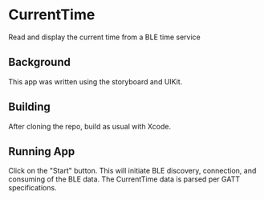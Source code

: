 # CurrentTime

Read and display the current time from a BLE time service


## Background

This app was written using the storyboard and UIKit.


## Building

After cloning the repo, build as usual with Xcode.


## Running App

Click on the "Start" button. This will initiate BLE discovery, connection, and consuming of the BLE data. The CurrentTime data is parsed per GATT specifications.
